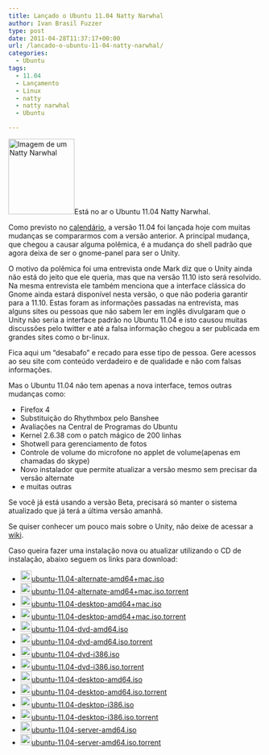 ```yaml
---
title: Lançado o Ubuntu 11.04 Natty Narwhal
author: Ivan Brasil Fuzzer
type: post
date: 2011-04-28T11:37:17+00:00
url: /lancado-o-ubuntu-11-04-natty-narwhal/
categories:
  - Ubuntu
tags:
  - 11.04
  - Lançamento
  - Linux
  - natty
  - natty narwhal
  - Ubuntu

---
```

[<img class="alignleft size-thumbnail wp-image-2052" title="natty narwhal" src="http://www.ubuntero.com.br/wp-content/uploads/2011/04/narwhal-131x150.jpg" alt="Imagem de um Natty Narwhal" width="131" height="150" />][1]Está no ar o Ubuntu 11.04 Natty Narwhal.

Como previsto no [calendário][2], a versão 11.04 foi lançada hoje com muitas mudanças se compararmos com a versão anterior. A principal mudança, que chegou a causar alguma polêmica, é a mudança do shell padrão que agora deixa de ser o gnome-panel para ser o Unity.

O motivo da polêmica foi uma entrevista onde Mark diz que o Unity ainda não está do jeito que ele queria, mas que na versão 11.10 isto será resolvido. Na mesma entrevista ele também menciona que a interface clássica do Gnome ainda estará disponível nesta versão, o que não poderia garantir para a 11.10. Estas foram as informações passadas na entrevista, mas alguns sites ou pessoas que não sabem ler em inglês divulgaram que o Unity não seria a interface padrão no Ubuntu 11.04 e isto causou muitas discussões pelo twitter e até a falsa informação chegou a ser publicada em grandes sites como o br-linux.

Fica aqui um &#8220;desabafo&#8221; e recado para esse tipo de pessoa. Gere acessos ao seu site com conteúdo verdadeiro e de qualidade e não com falsas informações.

Mas o Ubuntu 11.04 não tem apenas a nova interface, temos outras mudanças como:

  * Firefox 4
  * Substituição do Rhythmbox pelo Banshee
  * Avaliações na Central de Programas do Ubuntu
  * Kernel 2.6.38 com o patch mágico de 200 linhas
  * Shotwell para gerenciamento de fotos
  * Controle de volume do microfone no applet de volume(apenas em chamadas do skype)
  * Novo instalador que permite atualizar a versão mesmo sem precisar da versão alternate
  * e muitas outras

Se você já está usando a versão Beta, precisará só manter o sistema atualizado que já terá a última versão amanhã.

Se quiser conhecer um pouco mais sobre o Unity, não deixe de acessar a [wiki][3].

Caso queira fazer uma instalação nova ou atualizar utilizando o CD de instalação, abaixo seguem os links para download:

  * <img src="http://cdimage.ubuntu.com/cdicons/iso.png" alt="[   ]" width="22" height="22" />[ubuntu-11.04-alternate-amd64+mac.iso][4]
  * <img src="http://cdimage.ubuntu.com/cdicons/torrent.png" alt="[   ]" width="22" height="22" />[ubuntu-11.04-alternate-amd64+mac.iso.torrent][5]
  * <img src="http://cdimage.ubuntu.com/cdicons/iso.png" alt="[   ]" width="22" height="22" />[ubuntu-11.04-desktop-amd64+mac.iso][6]
  * <img src="http://cdimage.ubuntu.com/cdicons/torrent.png" alt="[   ]" width="22" height="22" />[ubuntu-11.04-desktop-amd64+mac.iso.torrent][7]
  * <img src="http://cdimage.ubuntu.com/cdicons/iso.png" alt="[   ]" width="22" height="22" />[ubuntu-11.04-dvd-amd64.iso][8]
  * <img src="http://cdimage.ubuntu.com/cdicons/torrent.png" alt="[   ]" width="22" height="22" />[ubuntu-11.04-dvd-amd64.iso.torrent][9]
  * <img src="http://cdimage.ubuntu.com/cdicons/iso.png" alt="[   ]" width="22" height="22" />[ubuntu-11.04-dvd-i386.iso][10]
  * <img src="http://cdimage.ubuntu.com/cdicons/torrent.png" alt="[   ]" width="22" height="22" />[ubuntu-11.04-dvd-i386.iso.torrent][11]
  * <img src="http://releases.ubuntu.com/cdicons/iso.png" alt="[   ]" width="22" height="22" />[ubuntu-11.04-desktop-amd64.iso][12]
  * <img src="http://releases.ubuntu.com/cdicons/torrent.png" alt="[   ]" width="22" height="22" />[ubuntu-11.04-desktop-amd64.iso.torrent][13]
  * <img src="http://releases.ubuntu.com/cdicons/iso.png" alt="[   ]" width="22" height="22" />[ubuntu-11.04-desktop-i386.iso][14]
  * <img src="http://releases.ubuntu.com/cdicons/torrent.png" alt="[   ]" width="22" height="22" />[ubuntu-11.04-desktop-i386.iso.torrent][15]
  * <img src="http://releases.ubuntu.com/cdicons/iso.png" alt="[   ]" width="22" height="22" />[ubuntu-11.04-server-amd64.iso][16]
  *  <img src="http://releases.ubuntu.com/cdicons/torrent.png" alt="[   ]" width="22" height="22" />[ubuntu-11.04-server-amd64.iso.torrent][17]

 [1]: http://www.ubuntero.com.br/wp-content/uploads/2011/04/narwhal.jpg
 [2]: https://wiki.ubuntu.com/NattyReleaseSchedule
 [3]: http://wiki.ubuntu-br.org/Unity
 [4]: http://cdimage.ubuntu.com/releases/natty/release/ubuntu-11.04-alternate-amd64+mac.iso
 [5]: http://cdimage.ubuntu.com/releases/natty/release/ubuntu-11.04-alternate-amd64+mac.iso.torrent
 [6]: http://cdimage.ubuntu.com/releases/natty/release/ubuntu-11.04-desktop-amd64+mac.iso
 [7]: http://cdimage.ubuntu.com/releases/natty/release/ubuntu-11.04-desktop-amd64+mac.iso.torrent
 [8]: http://cdimage.ubuntu.com/releases/natty/release/ubuntu-11.04-dvd-amd64.iso
 [9]: http://cdimage.ubuntu.com/releases/natty/release/ubuntu-11.04-dvd-amd64.iso.torrent
 [10]: http://cdimage.ubuntu.com/releases/natty/release/ubuntu-11.04-dvd-i386.iso
 [11]: http://cdimage.ubuntu.com/releases/natty/release/ubuntu-11.04-dvd-i386.iso.torrent
 [12]: http://releases.ubuntu.com/11.04/ubuntu-11.04-desktop-amd64.iso
 [13]: http://releases.ubuntu.com/11.04/ubuntu-11.04-desktop-amd64.iso.torrent
 [14]: http://releases.ubuntu.com/11.04/ubuntu-11.04-desktop-i386.iso
 [15]: http://releases.ubuntu.com/11.04/ubuntu-11.04-desktop-i386.iso.torrent
 [16]: http://releases.ubuntu.com/11.04/ubuntu-11.04-server-amd64.iso
 [17]: http://releases.ubuntu.com/11.04/ubuntu-11.04-server-amd64.iso.torrent